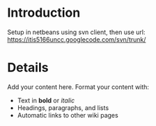 # Introduction #
Setup in netbeans using svn client, then use url: https://itis5166uncc.googlecode.com/svn/trunk/


# Details #

Add your content here.  Format your content with:
  * Text in **bold** or _italic_
  * Headings, paragraphs, and lists
  * Automatic links to other wiki pages